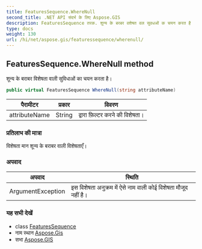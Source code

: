 ```yaml
---
title: FeaturesSequence.WhereNull
second_title: .NET API संदर्भ के लिए Aspose.GIS
description: FeaturesSequence तरक. शून्य के बरबर वशेषत वल सुवधओं क चयन करत है
type: docs
weight: 130
url: /hi/net/aspose.gis/featuressequence/wherenull/
---
```

## FeaturesSequence.WhereNull method

शून्य के बराबर विशेषता वाली सुविधाओं का चयन करता है।

```csharp
public virtual FeaturesSequence WhereNull(string attributeName)
```

| पैरामीटर | प्रकार | विवरण |
| --- | --- | --- |
| attributeName | String | द्वारा फ़िल्टर करने की विशेषता। |

### प्रतिलाभ की मात्रा

विशेषता मान शून्य के बराबर वाली विशेषताएँ।

### अपवाद

| अपवाद | स्थिति |
| --- | --- |
| ArgumentException | इस विशेषता अनुक्रम में ऐसे नाम वाली कोई विशेषता मौजूद नहीं है। |

### यह सभी देखें

* class [FeaturesSequence](../)
* नाम स्थान [Aspose.Gis](../../featuressequence/)
* सभा [Aspose.GIS](../../../)


